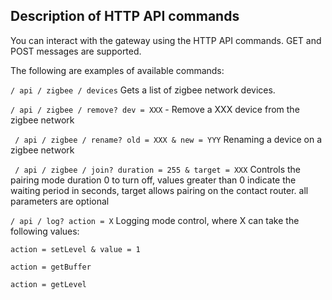 ## Description of HTTP API commands

You can interact with the gateway using the HTTP API commands. GET and POST messages are supported.

The following are examples of available commands:

```/ api / zigbee / devices```
Gets a list of zigbee network devices.

```/ api / zigbee / remove? dev = XXX``` - Remove a XXX device from the zigbee network

``` / api / zigbee / rename? old = XXX & new = YYY``` Renaming a device on a zigbee network

``` / api / zigbee / join? duration = 255 & target = XXX``` Controls the pairing mode duration 0 to turn off, values ​​greater than 0 indicate the waiting period in seconds, target allows pairing on the contact router. all parameters are optional


```/ api / log? action = X``` Logging mode control, where X can take the following values:
```
action = setLevel & value = 1

action = getBuffer

action = getLevel
```

